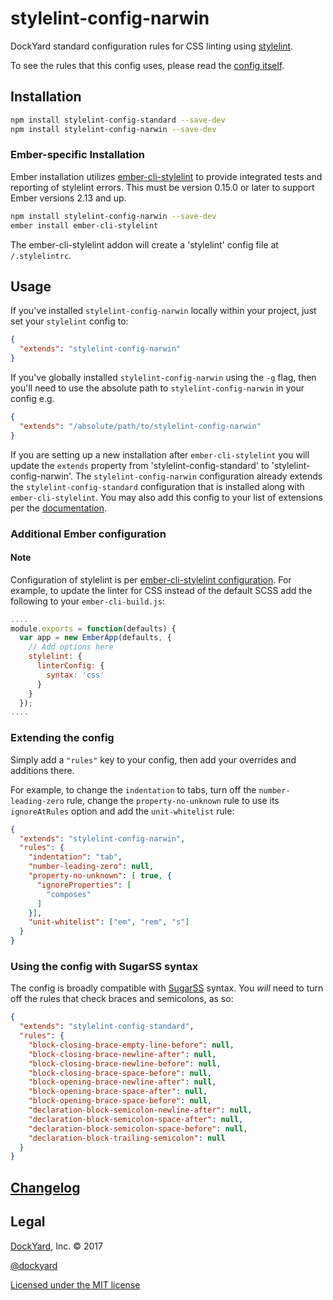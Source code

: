 # stylelint-config-narwin

DockYard standard configuration rules for CSS linting using [stylelint](https://stylelint.io).

To see the rules that this config uses, please read the [config itself](./index.js).

## Installation

```bash
npm install stylelint-config-standard --save-dev
npm install stylelint-config-narwin --save-dev
```

### Ember-specific Installation

Ember installation utilizes [ember-cli-stylelint](https://github.com/billybonks/ember-cli-stylelint) to provide integrated tests and reporting of stylelint errors. This must be version 0.15.0 or later to support Ember versions 2.13 and up.

```bash
npm install stylelint-config-narwin --save-dev
ember install ember-cli-stylelint
```

The ember-cli-stylelint addon will create a 'stylelint' config file at `/.stylelintrc`.

## Usage

If you've installed `stylelint-config-narwin` locally within your project, just set your `stylelint` config to:

```json
{
  "extends": "stylelint-config-narwin"
}
```

If you've globally installed `stylelint-config-narwin` using the `-g` flag, then you'll need to use the absolute path to `stylelint-config-narwin` in your config e.g.

```json
{
  "extends": "/absolute/path/to/stylelint-config-narwin"
}
```

If you are setting up a new installation after `ember-cli-stylelint` you will update the `extends` property from 'stylelint-config-standard' to 'stylelint-config-narwin'. The `stylelint-config-narwin` configuration already extends the `stylelint-config-standard` configuration that is installed along with `ember-cli-stylelint`.  You may also add this config to your list of extensions per the [documentation](https://stylelint.io/user-guide/configuration/).

### Additional Ember configuration
#### Note
Configuration of stylelint is per [ember-cli-stylelint configuration](https://github.com/billybonks/ember-cli-stylelint/README.md).  For example, to update the linter for CSS instead of the default SCSS add the following to your `ember-cli-build.js`:

```javascript
....
module.exports = function(defaults) {
  var app = new EmberApp(defaults, {
    // Add options here
    stylelint: {
      linterConfig: {
        syntax: 'css'
      }
    }
  });
....
```

### Extending the config

Simply add a `"rules"` key to your config, then add your overrides and additions there.

For example, to change the `indentation` to tabs, turn off the `number-leading-zero` rule, change the `property-no-unknown` rule to use its `ignoreAtRules` option and add the `unit-whitelist` rule:

```json
{
  "extends": "stylelint-config-narwin",
  "rules": {
    "indentation": "tab",
    "number-leading-zero": null,
    "property-no-unknown": [ true, {
      "ignoreProperties": [
        "composes"
      ]
    }],
    "unit-whitelist": ["em", "rem", "s"]
  }
}
```

### Using the config with SugarSS syntax

The config is broadly compatible with [SugarSS](https://github.com/postcss/sugarss) syntax. You *will* need to turn off the rules that check braces and semicolons, as so:

```json
{
  "extends": "stylelint-config-standard",
  "rules": {
    "block-closing-brace-empty-line-before": null,
    "block-closing-brace-newline-after": null,
    "block-closing-brace-newline-before": null,
    "block-closing-brace-space-before": null,
    "block-opening-brace-newline-after": null,
    "block-opening-brace-space-after": null,
    "block-opening-brace-space-before": null,
    "declaration-block-semicolon-newline-after": null,
    "declaration-block-semicolon-space-after": null,
    "declaration-block-semicolon-space-before": null,
    "declaration-block-trailing-semicolon": null
  }
}
```

## [Changelog](CHANGELOG.md)

## Legal

[DockYard](http://dockyard.com/), Inc. &copy; 2017

[@dockyard](http://twitter.com/dockyard)

[Licensed under the MIT license](http://www.opensource.org/licenses/mit-license.php)
